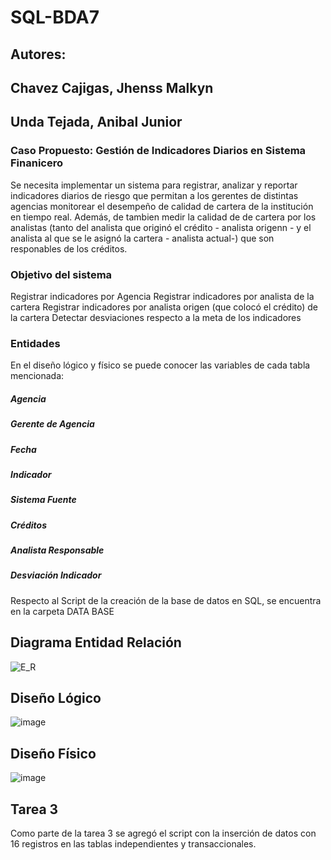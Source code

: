# SQL-BDA7
## Autores:
## Chavez Cajigas, Jhenss Malkyn
## Unda Tejada, Anibal Junior
### Caso Propuesto: Gestión de Indicadores Diarios en Sistema Finanicero
Se necesita implementar un sistema para registrar, analizar y reportar indicadores diarios de riesgo que permitan a los gerentes de distintas agencias monitorear el desempeño de calidad de cartera de la institución en tiempo real. Además, de tambien medir la calidad de de cartera por los analistas (tanto del analista que originó el crédito - analista origenn - y el analista al que se le asignó la cartera - analista actual-) que son responables de los créditos.

### Objetivo del sistema
Registrar indicadores por Agencia
Registrar indicadores por analista de la cartera
Registrar indicadores por analista origen (que colocó el crédito) de la cartera
Detectar desviaciones respecto a la meta de los indicadores

### Entidades
En el diseño lógico y físico se puede conocer las variables de cada tabla mencionada:
##### Agencia
##### Gerente de Agencia
##### Fecha
##### Indicador
##### Sistema Fuente
##### Créditos
##### Analista Responsable
##### Desviación Indicador

Respecto al Script de la creación de la base de datos en SQL, se encuentra en la carpeta DATA BASE
## Diagrama Entidad Relación
![E_R](https://github.com/user-attachments/assets/dc05d7ee-86f2-4b0c-bb32-6162f4c15e2e)

## Diseño Lógico
![image](https://github.com/user-attachments/assets/2abaec96-b7f5-45c9-9596-e1825d1e9d37)

## Diseño Físico
![image](https://github.com/user-attachments/assets/8d17dca0-129b-45dd-aaf7-7a60e1181276)

## Tarea 3

Como parte de la tarea 3 se agregó el script con la inserción de datos con 16 registros en las tablas independientes y transaccionales.

